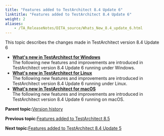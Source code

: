 ```yaml
--- 
title: "Features added to TestArchitect 8.4 Update 6"
linktitle: "Features added to TestArchitect 8.4 Update 6"
weight: 2
aliases: 
    - /TA_ReleaseNotes/DITA_source/Whats_New_8.4_update_6.html
---
```


This topic describes the changes made in TestArchitect version 8.4 Update 6

-   **[What's new in TestArchitect for Windows](/TA_ReleaseNotes/DITA_source/Whats_New_Windows_8.4_update_6.html)**  
The following new features and improvements are introduced in TestArchitect version 8.4 Update 6 running under Windows.
-   **[What's new in TestArchitect for Linux](/TA_ReleaseNotes/DITA_source/Whats_New_Linux_8.4_update_6.html)**  
The following new features and improvements are introduced in TestArchitect version 8.4 Update 6 running under Linux.
-   **[What's new in TestArchitect for macOS](/TA_ReleaseNotes/DITA_source/Whats_New_Mac_8.4_update_6.html)**  
The following new features and improvements are introduced in TestArchitect version 8.4 Update 6 running on macOS.

**Parent topic:**[Version history](/TA_ReleaseNotes/DITA_source/Version_History.html)

**Previous topic:**[Features added to TestArchitect 8.5](/TA_ReleaseNotes/DITA_source/Whats_New_8.5.html)

**Next topic:**[Features added to TestArchitect 8.4 Update 5](/TA_ReleaseNotes/DITA_source/Whats_New_8.4_update_5.html)

